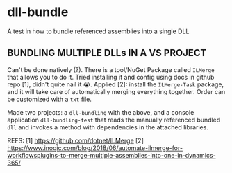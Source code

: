 # dll-bundle
A test in how to bundle referenced assemblies into a single DLL

## BUNDLING MULTIPLE DLLs IN A VS PROJECT
Can't be done natively (?). There is a tool/NuGet Package called `ILMerge` that allows you to do it. Tried installing it and config using docs in github repo [1], didn't quite nail it 😭. Applied [2]: install the `ILMerge-Task` package, and it will take care of automatically merging everything together. Order can be customized with a `txt` file. 

Made two projects: a `dll-bundling` with the above, and a console application `dll-bundling-test` that reads the manually referenced bundled `dll` and invokes a method with dependencies in the attached libraries. 

REFS:
[1] https://github.com/dotnet/ILMerge
[2] https://www.inogic.com/blog/2018/06/automate-ilmerge-for-workflowsplugins-to-merge-multiple-assemblies-into-one-in-dynamics-365/